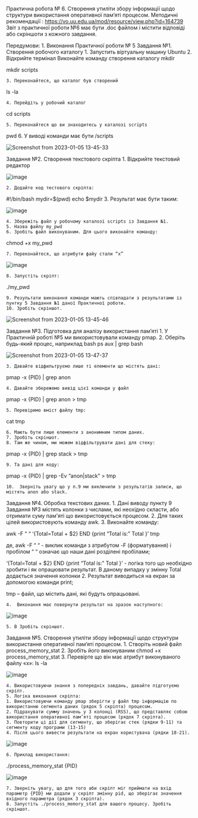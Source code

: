 Практична робота № 6. Створення утиліти збору інформації щодо структури використання оперативної пам’яті процесом.
Методичні рекомендації : https://vo.uu.edu.ua/mod/resource/view.php?id=164739
Звіт з практичної роботи №6 має бути .doc файлом і містити відповіді або скріншоти з кожного завдання.

Передумови: 
    1. Виконання Практичної роботи № 5
Завдання №1. Створення робочого каталогу
    1. Запустить віртуальну машину Ubuntu
    2. Відкрийте термінал 
Виконайте команду створення каталогу mkdir

mkdir scripts

    3. Переконайтеся, що каталог був створений 

ls -la

    4. Перейдіть у робочий каталог
cd scripts

    5. Переконайтеся що ви знаходитесь у каталозі scripts
pwd 
    6. У виводі команди має бути /scripts

![Screenshot from 2023-01-05 13-45-33](https://user-images.githubusercontent.com/113579489/210773821-b94b97cc-c9bb-4a67-ae88-a62348c5312b.png)


Завдання №2. Створення текстового скріпта
    1. Відкрийте текстовий редактор 

![image](https://user-images.githubusercontent.com/113579489/210773854-225a5ec0-9116-4291-aa99-a3566a4e8385.png)

    2. Додайте код тестового скріпта: 
#!/bin/bash
mydir=$(pwd)
echo $mydir
    3. Результат має бути таким:

![image](https://user-images.githubusercontent.com/113579489/210773871-36c1e38d-6d43-47fb-9e8e-30510dc13708.png)

    4. Збережіть файл у робочому каталозі scripts із Завдання №1.
    5. Назва файлу my_pwd
    6. Зробіть файл виконуваним. Для цього виконайте команду: 

chmod +x my_pwd

    7. Переконайтеся, що атрибути файу стали “x”

![image](https://user-images.githubusercontent.com/113579489/210773907-aab65ab8-0391-4590-8b91-925cc0305ab5.png)

    8. Запустіть скріпт: 

./my_pwd

    9. Результати виконання команди мають співпадати з результатами із пунтку 5 Завдання №1 даної Практичної роботи. 
    10. Зробіть скріншот.

![Screenshot from 2023-01-05 13-45-46](https://user-images.githubusercontent.com/113579489/210774009-6a5cbec9-8524-4932-9010-77561fc48831.png)


Завдання №3. Підготовка для аналізу використання пам’яті 
    1. У Практичній роботі №5 ми використовували команду pmap.
    2. Оберіть будь-який процес, наприклад bash
ps  aux | grep bash

![Screenshot from 2023-01-05 13-47-37](https://user-images.githubusercontent.com/113579489/210774052-78e5fe43-5683-4c78-a329-14d282975bec.png)

    3. Давайте відфильтруємо лише ті елементи що містять дані:

pmap -x {PID} | grep anon 

    4. Давайте збережемо вивід цієї команди у файл 

pmap -x {PID} | grep anon > tmp

    5. Перевіримо вміст файлу tmp:

cat tmp

    6. Мають бути лише елементи з анонимним типом даних.
    7. Зробіть скріншот. 
    8. Там же чином, ми можем відфільтрувати дані для стеку:

pmap -x {PID} | grep stack > tmp

    9. Та дані для коду:

pmap -x {PID} | grep -Ev “anon|stack” > tmp

    10.  Зверніть увагу що у п.9 ми виключили з результатів записи, що містять anon aбо stack.


Завдання №4. Обробка текстових даних.
    1. Дані виводу пункту 9 Завдання №3 містять колонки з числами, які неохідно скласти, або отримати суму пам'яті що використовується процесом.
    2. Для таких цілей  використовують команду awk.
    3. Виконайте команду: 

awk -F “ “ ‘{Total=Total + $2} END {print “Total is:” Total }’ tmp

де, 
awk -F “ “   - виклик команди з атрибутом -F (форматування) і пробілом  “ “ означає що наши дані розділені пробілами;

‘{Total=Total + $2} END {print “Total is:” Total }’  - логіка того що необхідно зробити і як опрацювати результат. В даному випадку у змінну Total додається значення колонки 2.
Результат виводиться на екран за допомогою команди print;

tmp – файл, що містить дані, які будуть опрацьовані.

    4.  Виконання має повернути результат на зразок наступного:

![image](https://user-images.githubusercontent.com/113579489/210774113-fe01fe86-379f-481b-9e3b-100abe422b5e.png)


    5. В Зробіть скріншот.

Завдання №5. Створення утиліти збору інформації щодо структури використання оперативної пам’яті процесом.
    1. Створіть новий файл process_memory_stat
    2. Зробіть його виконуваним 
chmod +x process_memory_stat
    3. Перевірте що він має атрибут виконуваного файлу «х»:
ls -la

![image](https://user-images.githubusercontent.com/113579489/210774134-5d9ef0b6-cd96-4189-9a3d-0f81cd73e15c.png)


    4. Використовуючи знання з попередніх завдань, давайте підготуємо скріпт.
    5. Логіка виконання скріпта:
    1. Використовуючи команду pmap зберігти у файл tmp інформацію по використанню сегмента даних (рядок 5 скріпта) процесом.
    2. Підрахувати сумму значень у 3 колонці (RSS), що представляє собою використання оперативної пам’яті процесом (рядок 7 скріпта).   
    3. Повторити ці дії для сегменту, що зберігає стек (рядки 9-11) та сегменту коду програми (13-15)
    4. Після цього вивести результати на екран користувача (рядки 18-21).  

![image](https://user-images.githubusercontent.com/113579489/210774160-3b81efff-2e67-443a-a17d-1052360de49c.png)

    6. Приклад використання:

./process_memory_stat {PID}           

![image](https://user-images.githubusercontent.com/113579489/210774182-67ccfd2b-222e-4ba2-b309-b527078633d7.png)


    7. Зверніть увагу, що для того аби скріпт міг приймати на вхід параметр {PID} ми додали у скріпт змінну pid, що зберігає значення вхідного параметра (рядок 3 скріпта).
    8. Запустіть ./process_memory_stat для вашого процесу. Зробіть скріншот.
